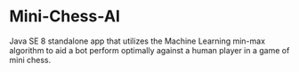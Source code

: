 # Mini-Chess-AI

Java SE 8 standalone app that utilizes the Machine Learning min-max algorithm to aid a bot perform optimally against a human player in a game of mini chess.
